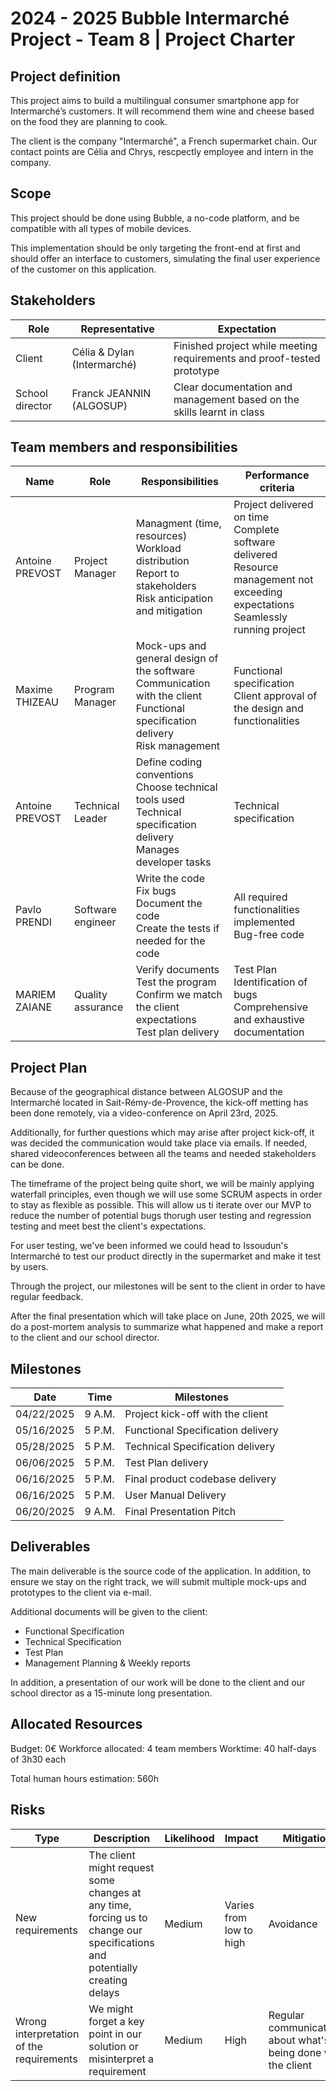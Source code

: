 # 2024 - 2025 Bubble Intermarché Project - Team 8 | Project Charter

## Project definition

This project aims to build a multilingual consumer smartphone app for Intermarché’s customers. It will recommend them wine and cheese based on the food they are planning to cook.

The client is the company "Intermarché", a French supermarket chain. Our contact points are Célia and Chrys, rescpectly employee and intern in the company.

## Scope

This project should be done using Bubble, a no-code platform, and be compatible with all types of mobile devices.

This implementation should be only targeting the front-end at first and should offer an interface to customers, simulating the final user experience of the customer on this application.

## Stakeholders

| Role            | Representative              | Expectation                                                            |
| --------------- | --------------------------- | ---------------------------------------------------------------------- |
| Client          | Célia & Dylan (Intermarché) | Finished project while meeting requirements and proof-tested prototype |
| School director | Franck JEANNIN (ALGOSUP)    | Clear documentation and management based on the skills learnt in class |

## Team members and responsibilities

| Name            | Role              | Responsibilities                                                                                                                     | Performance criteria                                                                                                                      |
| --------------- | ----------------- | ------------------------------------------------------------------------------------------------------------------------------------ | ----------------------------------------------------------------------------------------------------------------------------------------- |
| Antoine PREVOST | Project Manager   | Managment (time, resources)<br>Workload distribution<br> Report to stakeholders<br>Risk anticipation and mitigation                  | Project delivered on time <br>Complete software delivered<br>Resource management not exceeding expectations<br>Seamlessly running project |
| Maxime THIZEAU  | Program Manager   | Mock-ups and general design of the software<br>Communication with the client<br>Functional specification delivery<br>Risk management | Functional specification<br>Client approval of the design and functionalities                                                             |
| Antoine PREVOST | Technical Leader  | Define coding conventions<br>Choose technical tools used<br>Technical specification delivery<br>Manages developer tasks              | Technical specification                                                                                                                   |
| Pavlo PRENDI    | Software engineer | Write the code<br>Fix bugs<br>Document the code<br>Create the tests if needed for the code                                           | All required functionalities implemented<br>Bug-free code                                                                                 |
| MARIEM ZAIANE   | Quality assurance | Verify documents<br>Test the program<br>Confirm we match the client expectations<br>Test plan delivery                               | Test Plan<br>Identification of bugs<br>Comprehensive and exhaustive documentation                                                         |

## Project Plan

Because of the geographical distance between ALGOSUP and the Intermarché located in Sait-Rémy-de-Provence, the kick-off metting has been done remotely, via a video-conference on April 23rd, 2025.

Additionally, for further questions which may arise after project kick-off, it was decided the communication would take place via emails. If needed, shared videoconferences between all the teams and needed stakeholders can be done.

The timeframe of the project being quite short, we will be mainly applying waterfall principles, even though we will use some SCRUM aspects in order to stay as flexible as possible. This will allow us ti iterate over our MVP to reduce the number of potential bugs thorugh user testing and regression testing and meet best the client's expectations.

For user testing, we've been informed we could head to Issoudun's Intermarché to test our product directly in the supermarket and make it test by users.

Through the project, our milestones will be sent to the client in order to have regular feedback.

After the final presentation which will take place on June, 20th 2025, we will do a post-mortem analysis to summarize what happened and make a report to the client and our school director.

## Milestones

| Date       | Time   | Milestones                        |
| ---------- | ------ | --------------------------------- |
| 04/22/2025 | 9 A.M. | Project kick-off with the client  |
| 05/16/2025 | 5 P.M. | Functional Specification delivery |
| 05/28/2025 | 5 P.M. | Technical Specification delivery  |
| 06/06/2025 | 5 P.M. | Test Plan delivery                |
| 06/16/2025 | 5 P.M. | Final product codebase delivery   |
| 06/16/2025 | 5 P.M. | User Manual Delivery              |
| 06/20/2025 | 9 A.M. | Final Presentation Pitch          |

## Deliverables

The main deliverable is the source code of the application. In addition, to ensure we stay on the right track, we will submit multiple mock-ups and prototypes to the client via e-mail.

Additional documents will be given to the client:

- Functional Specification
- Technical Specification
- Test Plan
- Management Planning & Weekly reports

In addition, a presentation of our work will be done to the client and our school director as a 15-minute long presentation.

## Allocated Resources

Budget: 0€
Workforce allocated: 4 team members
Worktime: 40 half-days of 3h30 each

Total human hours estimation: 560h

## Risks

| Type                                     | Description                                                                                                                | Likelihood | Impact                  | Mitigation                                                     |
| ---------------------------------------- | -------------------------------------------------------------------------------------------------------------------------- | ---------- | ----------------------- | -------------------------------------------------------------- |
| New requirements                         | The client might request some changes at any time, forcing us to change our specifications and potentially creating delays | Medium     | Varies from low to high | Avoidance                                                      |
| Wrong interpretation of the requirements | We might forget a key point in our solution or misinterpret a requirement                                                  | Medium     | High                    | Regular communications about what's being done with the client |